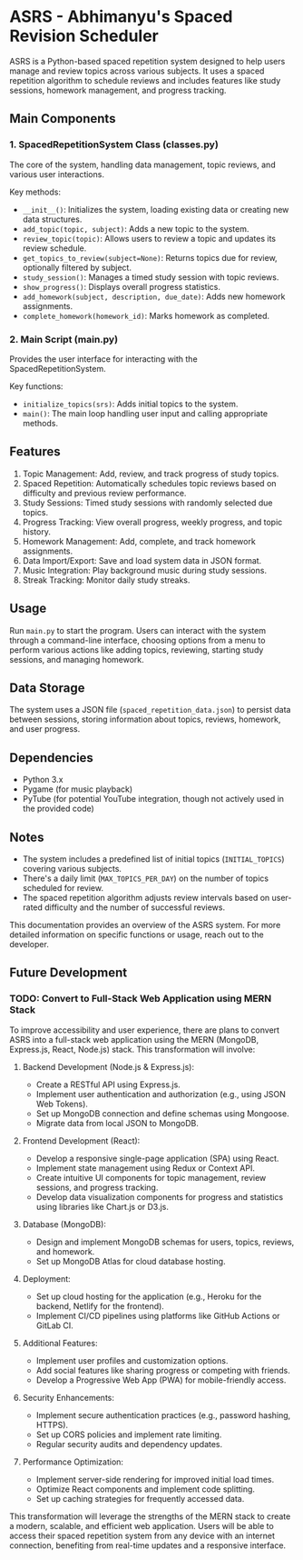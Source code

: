 # ASRS - Abhimanyu's Spaced Revision Scheduler

ASRS is a Python-based spaced repetition system designed to help users manage and review topics across various subjects. It uses a spaced repetition algorithm to schedule reviews and includes features like study sessions, homework management, and progress tracking.

## Main Components

### 1. SpacedRepetitionSystem Class (classes.py)

The core of the system, handling data management, topic reviews, and various user interactions.

Key methods:
- `__init__()`: Initializes the system, loading existing data or creating new data structures.
- `add_topic(topic, subject)`: Adds a new topic to the system.
- `review_topic(topic)`: Allows users to review a topic and updates its review schedule.
- `get_topics_to_review(subject=None)`: Returns topics due for review, optionally filtered by subject.
- `study_session()`: Manages a timed study session with topic reviews.
- `show_progress()`: Displays overall progress statistics.
- `add_homework(subject, description, due_date)`: Adds new homework assignments.
- `complete_homework(homework_id)`: Marks homework as completed.

### 2. Main Script (main.py)

Provides the user interface for interacting with the SpacedRepetitionSystem.

Key functions:
- `initialize_topics(srs)`: Adds initial topics to the system.
- `main()`: The main loop handling user input and calling appropriate methods.

## Features

1. Topic Management: Add, review, and track progress of study topics.
2. Spaced Repetition: Automatically schedules topic reviews based on difficulty and previous review performance.
3. Study Sessions: Timed study sessions with randomly selected due topics.
4. Progress Tracking: View overall progress, weekly progress, and topic history.
5. Homework Management: Add, complete, and track homework assignments.
6. Data Import/Export: Save and load system data in JSON format.
7. Music Integration: Play background music during study sessions.
8. Streak Tracking: Monitor daily study streaks.

## Usage

Run `main.py` to start the program. Users can interact with the system through a command-line interface, choosing options from a menu to perform various actions like adding topics, reviewing, starting study sessions, and managing homework.

## Data Storage

The system uses a JSON file (`spaced_repetition_data.json`) to persist data between sessions, storing information about topics, reviews, homework, and user progress.

## Dependencies

- Python 3.x
- Pygame (for music playback)
- PyTube (for potential YouTube integration, though not actively used in the provided code)

## Notes

- The system includes a predefined list of initial topics (`INITIAL_TOPICS`) covering various subjects.
- There's a daily limit (`MAX_TOPICS_PER_DAY`) on the number of topics scheduled for review.
- The spaced repetition algorithm adjusts review intervals based on user-rated difficulty and the number of successful reviews.

This documentation provides an overview of the ASRS system. For more detailed information on specific functions or usage, reach out to the developer.

## Future Development

### TODO: Convert to Full-Stack Web Application using MERN Stack

To improve accessibility and user experience, there are plans to convert ASRS into a full-stack web application using the MERN (MongoDB, Express.js, React, Node.js) stack. This transformation will involve:

1. Backend Development (Node.js & Express.js):
   - Create a RESTful API using Express.js.
   - Implement user authentication and authorization (e.g., using JSON Web Tokens).
   - Set up MongoDB connection and define schemas using Mongoose.
   - Migrate data from local JSON to MongoDB.

2. Frontend Development (React):
   - Develop a responsive single-page application (SPA) using React.
   - Implement state management using Redux or Context API.
   - Create intuitive UI components for topic management, review sessions, and progress tracking.
   - Develop data visualization components for progress and statistics using libraries like Chart.js or D3.js.

3. Database (MongoDB):
   - Design and implement MongoDB schemas for users, topics, reviews, and homework.
   - Set up MongoDB Atlas for cloud database hosting.

4. Deployment:
   - Set up cloud hosting for the application (e.g., Heroku for the backend, Netlify for the frontend).
   - Implement CI/CD pipelines using platforms like GitHub Actions or GitLab CI.

5. Additional Features:
   - Implement user profiles and customization options.
   - Add social features like sharing progress or competing with friends.
   - Develop a Progressive Web App (PWA) for mobile-friendly access.

6. Security Enhancements:
   - Implement secure authentication practices (e.g., password hashing, HTTPS).
   - Set up CORS policies and implement rate limiting.
   - Regular security audits and dependency updates.

7. Performance Optimization:
   - Implement server-side rendering for improved initial load times.
   - Optimize React components and implement code splitting.
   - Set up caching strategies for frequently accessed data.

This transformation will leverage the strengths of the MERN stack to create a modern, scalable, and efficient web application. Users will be able to access their spaced repetition system from any device with an internet connection, benefiting from real-time updates and a responsive interface.